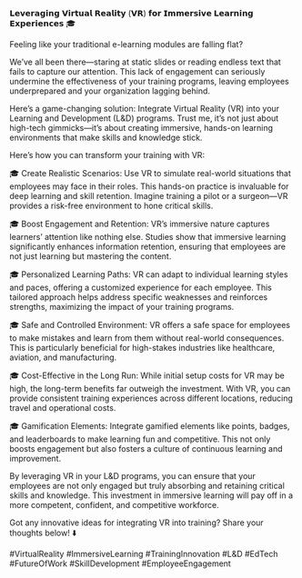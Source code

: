 𝗟𝗲𝘃𝗲𝗿𝗮𝗴𝗶𝗻𝗴 𝗩𝗶𝗿𝘁𝘂𝗮𝗹 𝗥𝗲𝗮𝗹𝗶𝘁𝘆 (𝗩𝗥) 𝗳𝗼𝗿 𝗜𝗺𝗺𝗲𝗿𝘀𝗶𝘃𝗲 𝗟𝗲𝗮𝗿𝗻𝗶𝗻𝗴 𝗘𝘅𝗽𝗲𝗿𝗶𝗲𝗻𝗰𝗲𝘀 🎓

Feeling like your traditional e-learning modules are falling flat?

We’ve all been there—staring at static slides or reading endless text that fails to capture our attention. This lack of engagement can seriously undermine the effectiveness of your training programs, leaving employees underprepared and your organization lagging behind.

Here’s a game-changing solution: Integrate Virtual Reality (VR) into your Learning and Development (L&D) programs. Trust me, it’s not just about high-tech gimmicks—it’s about creating immersive, hands-on learning environments that make skills and knowledge stick.

Here’s how you can transform your training with VR:

🎓 Create Realistic Scenarios: Use VR to simulate real-world situations that employees may face in their roles. This hands-on practice is invaluable for deep learning and skill retention. Imagine training a pilot or a surgeon—VR provides a risk-free environment to hone critical skills.

🎓 Boost Engagement and Retention: VR’s immersive nature captures learners’ attention like nothing else. Studies show that immersive learning significantly enhances information retention, ensuring that employees are not just learning but mastering the content.

🎓 Personalized Learning Paths: VR can adapt to individual learning styles and paces, offering a customized experience for each employee. This tailored approach helps address specific weaknesses and reinforces strengths, maximizing the impact of your training programs.

🎓 Safe and Controlled Environment: VR offers a safe space for employees to make mistakes and learn from them without real-world consequences. This is particularly beneficial for high-stakes industries like healthcare, aviation, and manufacturing.

🎓 Cost-Effective in the Long Run: While initial setup costs for VR may be high, the long-term benefits far outweigh the investment. With VR, you can provide consistent training experiences across different locations, reducing travel and operational costs.

🎓 Gamification Elements: Integrate gamified elements like points, badges, and leaderboards to make learning fun and competitive. This not only boosts engagement but also fosters a culture of continuous learning and improvement.

By leveraging VR in your L&D programs, you can ensure that your employees are not only engaged but truly absorbing and retaining critical skills and knowledge. This investment in immersive learning will pay off in a more competent, confident, and competitive workforce.

Got any innovative ideas for integrating VR into training? Share your thoughts below! ⬇️

#VirtualReality #ImmersiveLearning #TrainingInnovation #L&D #EdTech #FutureOfWork #SkillDevelopment #EmployeeEngagement